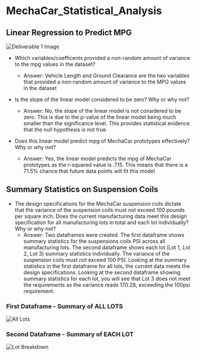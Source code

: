 # MechaCar_Statistical_Analysis

## Linear Regression to Predict MPG
![Deliverable 1 Image](https://user-images.githubusercontent.com/89044350/144139652-82b90621-77da-4f2b-86c8-bf54fab9b906.JPG)

- Which variables/coefficents provided a non-random amount of variance to the mpg values in the dataset?

  - Answer: Vehicle Length and Ground Clearance are the two variables that provided a non-random amount of variance to the MPG values in the dataset

- Is the slope of the linear model considered to be zero? Why or why not?

  - Answer: No, the slope of the linear model is not considered to be zero.  This is due to the p-value of the linear model being much smaller than the significance level.  This provides statistical evidence that the null hypothesis is not true.

- Does this linear model predict mpg of MechaCar prototypes effectively? Why or why not?
  - Answer: Yes, the linear model predicts the mpg of MechaCar prototypes as the r-squared value is .715.  This means that there is a 71.5% chance that future data points will fit this model

## Summary Statistics on Suspension Coils

- The design specifications for the MechaCar suspension coils dictate that the variance of the suspension coils must not exceed 100 pounds per square inch. Does the current manufacturing data meet this design specification for all manufacturing lots in total and each lot individually? Why or why not?
  - Answer: Two dataframes were created.  The first dataframe shows summary statistics for the suspensions coils PSI across all manufacturing lots.  The second dataframe shows each lot (Lot 1, Lot 2, Lot 3) summary statistics individually.  The variance of the suspension coils must not exceed 100 PSI.  Looking at the summary statistics in the first dataframe for all lots, the current data meets the design specifications.  Looking at the second dataframe showing summary statistics for each lot, you will see that Lot 3 does not meet the requirements as the variance reads 170.28, exceeding the 100psi requirement.

### First Dataframe - Summary of ALL LOTS
![All Lots](https://user-images.githubusercontent.com/89044350/144143905-49ede0cd-2f44-40ca-ac72-c4cd4df89c6e.JPG)

### Second Dataframe - Summary of EACH LOT
![Lot Breakdown](https://user-images.githubusercontent.com/89044350/144143966-dd12a9f5-963b-43d4-917e-42a9fd3f181a.JPG)

